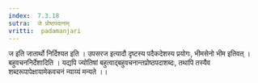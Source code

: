 ```yaml
---
index:  7.3.18
sutra:  जे प्रोष्ठपदानाम्
vritti:  padamanjari
---
```


ज इति जातार्थो निर्दिश्यत इति । उपसरज इत्यादौ दृष्टस्य पदैकदेशस्य प्रयोगः, भीमसेनो भीम इतिवत् ।
बहुवचननिर्देशादिति । यद्यपि ज्योतिषां बहुत्वाद्बहुवचनान्तप्रोष्ठपदाशब्दः, तथापि तस्यैव शब्दरूपापेक्षायामेकवचनं न्याय्यं मन्यते ।।
